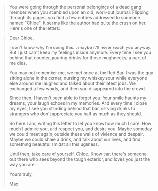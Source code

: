 > You were going through the personal belongings of a dead gang member when you stumbled upon an old, worn-out journal. Flipping through its pages, you find a few entries addressed to someone named "Chloe". It seems like the author had quite the crush on her. Here's one of the letters:

> Dear Chloe,
>
> I don't know why I'm doing this... maybe it'll never reach you anyway. But I just can't keep my feelings inside anymore. Every time I see you behind that counter, pouring drinks for those roughnecks, a part of me dies.
>
> You may not remember me, we met once at the Red Bar. I was the guy sitting alone in the corner, nursing my whiskey sour while everyone else around me laughed and talked about their latest jobs. We exchanged a few words, and then you disappeared into the crowd.
>
> Since then, I haven't been able to forget you. Your smile haunts my dreams, your laugh echoes in my memories. And every time I close my eyes, I see you standing behind that bar, serving drinks to strangers who don't appreciate you half as much as they should.
>
> So here I am, writing this letter to let you know how much I care. How much I admire you, and respect you, and desire you. Maybe someday we could meet again, outside these walls of violence and despair. Maybe we could share a drink, and talk about our lives, and find something beautiful amidst all this ugliness.
>
> Until then, take care of yourself, Chloe. Know that there's someone out there who sees beyond the tough exterior, and loves you just the way you are.
>
> Yours truly,
>
> Max
